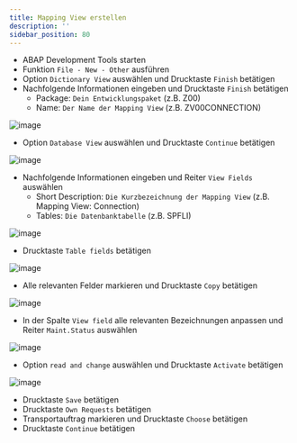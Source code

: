 ```yaml
---
title: Mapping View erstellen
description: ''
sidebar_position: 80
---
```


- ABAP Development Tools starten
- Funktion `File - New - Other` ausführen
- Option `Dictionary View` auswählen und Drucktaste `Finish` betätigen
- Nachfolgende Informationen eingeben und Drucktaste `Finish` betätigen
    - Package: `Dein Entwicklungspaket` (z.B. Z00)
    - Name: `Der Name der Mapping View` (z.B. ZV00CONNECTION)

![image](https://user-images.githubusercontent.com/47243617/210176569-bf9143a1-6aba-4ebf-81e8-26c7701d3fe3.png)
- Option `Database View` auswählen und Drucktaste `Continue` betätigen

![image](https://user-images.githubusercontent.com/47243617/210176578-9763b9be-6f16-4597-a408-c1688053fef3.png)
- Nachfolgende Informationen eingeben und Reiter `View Fields` auswählen
    - Short Description: `Die Kurzbezeichnung der Mapping View` (z.B. Mapping View: Connection)
    - Tables: `Die Datenbanktabelle` (z.B. SPFLI)

![image](https://user-images.githubusercontent.com/47243617/210176590-2394b70c-5262-423c-9b55-eb2b206f306c.png)
- Drucktaste `Table fields` betätigen

![image](https://user-images.githubusercontent.com/47243617/210176601-14246ede-f748-4442-97a1-40320bfa733f.png)
- Alle relevanten Felder markieren und Drucktaste `Copy` betätigen

![image](https://user-images.githubusercontent.com/47243617/210176616-93900df9-2a9d-40c6-90c2-4a8f88238284.png)
- In der Spalte `View field` alle relevanten Bezeichnungen anpassen und Reiter `Maint.Status` auswählen

![image](https://user-images.githubusercontent.com/47243617/210176628-c31631b5-a7e1-47aa-85c4-505b2e789fee.png)
- Option `read and change` auswählen und Drucktaste `Activate` betätigen

![image](https://user-images.githubusercontent.com/47243617/210176639-3592001c-1d5f-4459-b74d-eb080b5ff830.png)
- Drucktaste `Save` betätigen
- Drucktaste `Own Requests` betätigen
- Transportauftrag markieren und Drucktaste `Choose` betätigen
- Drucktaste `Continue` betätigen
